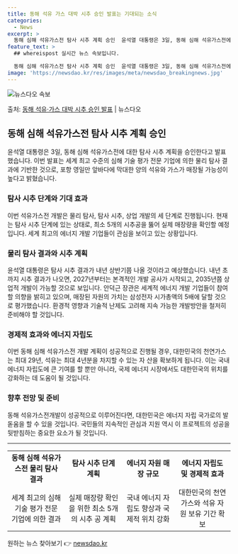 ```yaml
---
title: 동해 석유 가스 대박 시추 승인 발표는 기대되는 소식
categories:
  - News
excerpt: >
  동해 심해 석유가스전 탐사 시추 계획 승인  윤석열 대통령은 3일, 동해 심해 석유가스전에 대한 탐사 시추 …
feature_text: >
  ## whereispost 실시간 뉴스 속보입니다.

  동해 심해 석유가스전 탐사 시추 계획 승인  윤석열 대통령은 3일, 동해 심해 석유가스전에 대한 탐사 시추 …
image: 'https://newsdao.kr/res/images/meta/newsdao_breakingnews.jpg'
---
```


![뉴스다오 속보](https://newsdao.kr/res/images/meta/newsdao_breakingnews.jpg)

<p>출처: <a href="https://newsdao.kr/4029" rel="dofollow">동해 석유·가스 대박 시추 승인 발표</a> | 뉴스다오</p>

<h2 data-ke-size="size26">동해 심해 석유가스전 탐사 시추 계획 승인</h2>
<p data-ke-size="size16">윤석열 대통령은 3일, 동해 심해 석유가스전에 대한 탐사 시추 계획을 승인한다고 발표했습니다. 이번 발표는 세계 최고 수준의 심해 기술 평가 전문 기업에 의한 물리 탐사 결과에 기반한 것으로, 포항 영일만 앞바다에 막대한 양의 석유와 가스가 매장될 가능성이 높다고 밝혔습니다.</p>

<h3>탐사 시추 단계와 기대 효과</h3>
<p data-ke-size="size16">이번 석유가스전 개발은 물리 탐사, 탐사 시추, 상업 개발의 세 단계로 진행됩니다. 현재는 탐사 시추 단계에 있는 상태로, 최소 5개의 시추공을 뚫어 실제 매장량을 확인할 예정입니다. 세계 최고의 에너지 개발 기업들이 관심을 보이고 있는 상황입니다.</p>

<h3>물리 탐사 결과와 시추 계획</h3>
<p data-ke-size="size16">윤석열 대통령은 탐사 시추 결과가 내년 상반기쯤 나올 것이라고 예상했습니다. 내년 초까지 시추 결과가 나오면, 2027년부터는 본격적인 개발 공사가 시작되고, 2035년쯤 상업적 개발이 가능할 것으로 보입니다. 안덕근 장관은 세계적 에너지 개발 기업들이 참여할 의향을 밝히고 있으며, 매장된 자원의 가치는 삼성전자 시가총액의 5배에 달할 것으로 평가했습니다. 환경적 영향과 기술적 난제도 고려해 지속 가능한 개발방안을 철저히 준비해야 할 것입니다.</p>

<h3>경제적 효과와 에너지 자립도</h3>
<p data-ke-size="size16">이번 동해 심해 석유가스전 개발 계획이 성공적으로 진행될 경우, 대한민국의 천연가스는 최대 29년, 석유는 최대 4년분을 차지할 수 있는 자 산을 확보하게 됩니다. 이는 국내 에너지 자립도에 큰 기여를 할 뿐만 아니라, 국제 에너지 시장에서도 대한민국의 위치를 강화하는 데 도움이 될 것입니다.</p>

<h3>향후 전망 및 준비</h3>
<p data-ke-size="size16">동해 석유가스전개발이 성공적으로 이루어진다면, 대한민국은 에너지 자립 국가로의 발돋움을 할 수 있을 것입니다. 국민들의 지속적인 관심과 지원 역시 이 프로젝트의 성공을 뒷받침하는 중요한 요소가 될 것입니다.</p>
<hr>
<table>
	<tbody>
		<tr>
			<td style="text-align: center; height: 17px;"><b>동해 심해 석유가스전 물리 탐사 결과</b></td>
			<td style="text-align: center; height: 17px;"><b>탐사 시추 단계 계획</b></td>
			<td style="text-align: center; height: 17px;"><b>에너지 자원 매장 규모</b></td>
			<td style="text-align: center; height: 17px;"><b>에너지 자립도 및 경제적 효과</b></td>
		</tr>
		<tr>
			<td style="text-align: center; height: 17px;">세계 최고의 심해 기술 평가 전문 기업에 의한 결과</td>
			<td style="text-align: center; height: 17px;">실제 매장량 확인을 위한 최소 5개의 시추 공 계획</td>
			<td style="text-align: center; height: 17px;">국내 에너지 자립도 향상과 국제적 위치 강화</td>
			<td style="text-align: center; height: 17px;">대한민국의 천연가스와 석유 자원 보유 기간 확보</td>
		</tr>
	</tbody>
</table>
<p data-ke-size="size16"></p> 

원하는 뉴스 찾아보기 👉 <a href="https://newsdao.kr" rel="dofollow">newsdao.kr</a>


